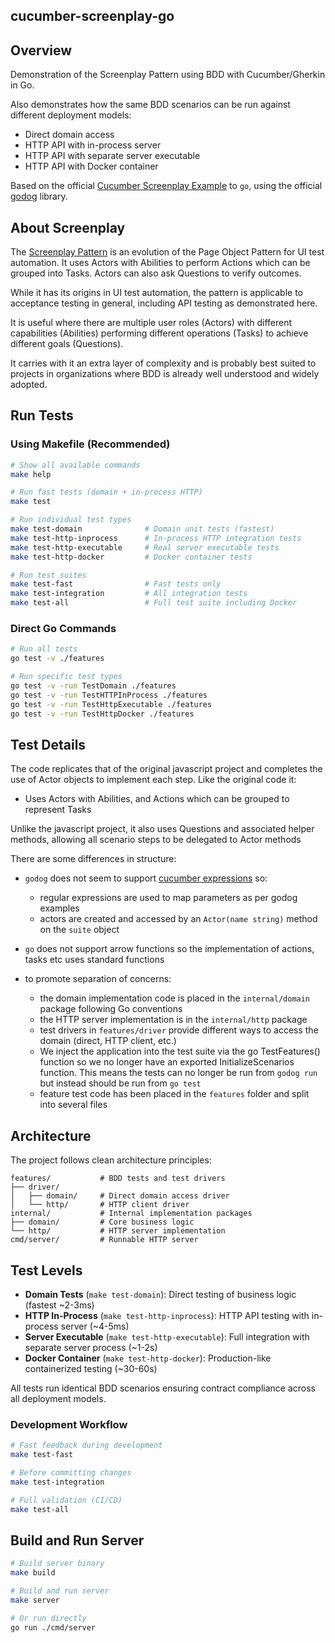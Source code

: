## cucumber-screenplay-go

## Overview

Demonstration of the Screenplay Pattern using BDD with Cucumber/Gherkin in Go.

Also demonstrates how the same BDD scenarios can be run against different deployment models:
- Direct domain access
- HTTP API with in-process server
- HTTP API with separate server executable
- HTTP API with Docker container

Based on the official [Cucumber Screenplay Example](https://github.com/cucumber-school/screenplay-example/tree/code) to `go`, using the official [godog](https://github.com/cucumber/godog/) library.

## About Screenplay

The [Screenplay Pattern](https://serenity-js.org/handbook/design/screenplay-pattern/) is an evolution of the Page Object Pattern for UI test automation. It uses Actors with Abilities to perform Actions which can be grouped into Tasks. Actors can also ask Questions to verify outcomes.

While it has its origins in UI test automation, the pattern is applicable to acceptance testing in general, including API testing as demonstrated here.

It is useful where there are multiple user roles (Actors) with different capabilities (Abilities) performing different operations (Tasks) to achieve different goals (Questions).

It carries with it an extra layer of complexity and is probably best suited to projects in organizations where BDD is already well understood and widely adopted.

## Run Tests

### Using Makefile (Recommended)

```sh
# Show all available commands
make help

# Run fast tests (domain + in-process HTTP)
make test

# Run individual test types
make test-domain              # Domain unit tests (fastest)
make test-http-inprocess      # In-process HTTP integration tests
make test-http-executable     # Real server executable tests
make test-http-docker         # Docker container tests

# Run test suites
make test-fast                # Fast tests only
make test-integration         # All integration tests
make test-all                 # Full test suite including Docker
```

### Direct Go Commands

```sh
# Run all tests
go test -v ./features

# Run specific test types
go test -v -run TestDomain ./features
go test -v -run TestHTTPInProcess ./features
go test -v -run TestHttpExecutable ./features
go test -v -run TestHttpDocker ./features
```


## Test Details

The code replicates that of the original javascript project and completes the use of Actor objects to implement each step. Like the original code it:
- Uses Actors with Abilities, and Actions which can be grouped to represent Tasks

Unlike the javascript project, it also uses Questions and associated helper methods, allowing all scenario steps to be delegated to Actor methods

There are some differences in structure:
- `godog` does not seem to support [cucumber expressions](https://github.com/cucumber/cucumber-expressions#readme) so:
   - regular expressions are used to map parameters as per godog examples
   - actors are created and accessed by an `Actor(name string)` method on the `suite` object
- `go` does not support arrow functions so the implementation of actions, tasks etc uses standard functions

- to promote separation of concerns:
   - the domain implementation code is placed in the `internal/domain` package following Go conventions
   - the HTTP server implementation is in the `internal/http` package
   - test drivers in `features/driver` provide different ways to access the domain (direct, HTTP client, etc.)
   - We inject the application into the test suite via the go TestFeatures() function so we no longer have an exported InitializeScenarios function. This means the tests can no longer be run from `godog run` but instead should be run from `go test`
   - feature test code has been placed in the `features` folder and split into several files

## Architecture

The project follows clean architecture principles:

```
features/           # BDD tests and test drivers
├── driver/
│   ├── domain/     # Direct domain access driver
│   └── http/       # HTTP client driver
internal/           # Internal implementation packages
├── domain/         # Core business logic
└── http/           # HTTP server implementation
cmd/server/         # Runnable HTTP server
```

## Test Levels

- **Domain Tests** (`make test-domain`): Direct testing of business logic (fastest ~2-3ms)
- **HTTP In-Process** (`make test-http-inprocess`): HTTP API testing with in-process server (~4-5ms)
- **Server Executable** (`make test-http-executable`): Full integration with separate server process (~1-2s)
- **Docker Container** (`make test-http-docker`): Production-like containerized testing (~30-60s)

All tests run identical BDD scenarios ensuring contract compliance across all deployment models.

### Development Workflow

```sh
# Fast feedback during development
make test-fast

# Before committing changes
make test-integration

# Full validation (CI/CD)
make test-all
```

## Build and Run Server

```sh
# Build server binary
make build

# Build and run server
make server

# Or run directly
go run ./cmd/server
```
